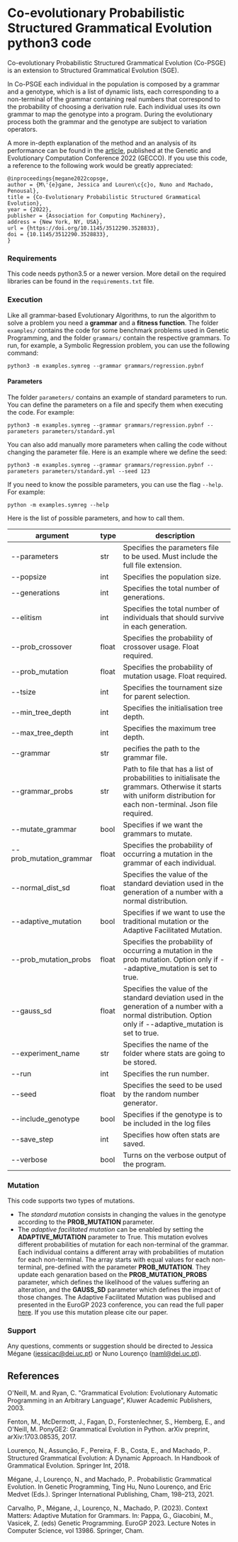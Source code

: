 # Co-evolutionary Probabilistic Structured Grammatical Evolution python3 code

Co-evolutionary Probabilistic Structured Grammatical Evolution (Co-PSGE) is an extension to Structured Grammatical Evolution (SGE).

In Co-PSGE each individual in the population is composed by a grammar and a genotype, which is a list of dynamic lists, each corresponding to a non-terminal of the grammar containing real numbers that correspond to the probability of choosing a derivation rule. Each individual uses its own grammar to map the genotype into a program. During the evolutionary process both the grammar and the genotype are subject to variation operators.

A more in-depth explanation of the method and an analysis of its performance can be found in the [article](https://jessicamegane.pt/files/gecco_copsge.pdf), published at the Genetic and Evolutionary Computation Conference 2022 (GECCO). If you use this code, a reference to the following work would be greatly appreciated:

```
@inproceedings{megane2022copsge,
author = {M\'{e}gane, Jessica and Louren\c{c}o, Nuno and Machado, Penousal},
title = {Co-Evolutionary Probabilistic Structured Grammatical Evolution},
year = {2022},
publisher = {Association for Computing Machinery},
address = {New York, NY, USA},
url = {https://doi.org/10.1145/3512290.3528833},
doi = {10.1145/3512290.3528833},
}

```


### Requirements
This code needs python3.5 or a newer version. More detail on the required libraries can be found in the `requirements.txt` file.

### Execution

Like all grammar-based Evolutionary Algorithms, to run the algorithm to solve a problem you need a **grammar** and a **fitness function**.
The folder `examples/` contains the code for some benchmark problems used in Genetic Programming, and the folder ``grammars/`` contain the respective grammars. To run, for example, a Symbolic Regression problem, you can use the following command:

```
python3 -m examples.symreg --grammar grammars/regression.pybnf
```

#### Parameters

The folder `parameters/` contains an example of standard parameters to run. You can define the parameters on a file and specify them when executing the code. For example:

```
python3 -m examples.symreg --grammar grammars/regression.pybnf --parameters parameters/standard.yml
```

You can also add manually more parameters when calling the code without changing the parameter file. Here is an example where we define the seed:

```
python3 -m examples.symreg --grammar grammars/regression.pybnf --parameters parameters/standard.yml --seed 123
```

If you need to know the possible parameters, you can use the flag ``--help``. For example:
```
python -m examples.symreg --help
```

Here is the list of possible parameters, and how to call them.

| argument | type | description |
| --------------- | ----------- | ------------ |
| --parameters | str | Specifies the parameters file to be used. Must include the full file extension. | 
| --popsize | int | Specifies the population size. |
| --generations | int | Specifies the total number of generations.
| --elitism | int | Specifies the total number of individuals that should survive in each generation. |
| --prob_crossover | float | Specifies the probability of crossover usage. Float required. |
| --prob_mutation | float | Specifies the probability of mutation usage. Float required. |
| --tsize | int | Specifies the tournament size for parent selection. |
| --min_tree_depth | int | Specifies the initialisation tree depth. |
| --max_tree_depth | int | Specifies the maximum tree depth. |
| --grammar | str | pecifies the path to the grammar file. |
| --grammar_probs | str | Path to file that has a list of probabilities to initialisate the grammars. Otherwise it starts with uniform distribution for each non-terminal. Json file required. | 
| --mutate_grammar | bool | Specifies if we want the grammars to mutate. |
| --prob_mutation_grammar | float | Specifies the probability of occurring a mutation in the grammar of each individual. |
| --normal_dist_sd | float | Specifies the value of the standard deviation used in the generation of a number with a normal distribution. |
| --adaptive_mutation | bool | Specifies if we want to use the traditional mutation or the Adaptive Facilitated Mutation. |
| --prob_mutation_probs | float | Specifies the probability of occurring a mutation in the prob mutation. Option only if --adaptive_mutation is set to true. |
| --gauss_sd | float | Specifies the value of the standard deviation used in the generation of a number with a normal distribution. Option only if --adaptive_mutation is set to true. |
| --experiment_name | str | Specifies the name of the folder where stats are going to be stored. |
| --run | int | Specifies the run number. |
| --seed | float | Specifies the seed to be used by the random number generator. |
| --include_genotype | bool | Specifies if the genotype is to be included in the log files |
| --save_step | int | Specifies how often stats are saved. |
| --verbose | bool | Turns on the verbose output of the program. |

### Mutation

This code supports two types of mutations.

- The *standard mutation* consists in changing the values in the genotype according to the **PROB_MUTATION** parameter.
- The *adaptive facilitated mutation* can be enabled by setting the **ADAPTIVE_MUTATION** parameter to True. This mutation evolves different probabilities of mutation for each non-terminal of the grammar. Each individual contains a different array with probabilities of mutation for each non-terminal. The array starts with equal values for each non-terminal, pre-defined with the parameter **PROB_MUTATION**. They update each genaration based on the **PROB_MUTATION_PROBS** parameter, which defines the likelihood of the values suffering an alteration, and the **GAUSS_SD** parameter which defines the impact of those changes.
The Adaptive Facilitated Mutation was publised and presented in the EuroGP 2023 conference, you can read the full paper [here](https://jessicamegane.pt/files/eurogp_afm.pdf). If you use this mutation please cite our paper.


### Support

Any questions, comments or suggestion should be directed to Jessica Mégane ([jessicac@dei.uc.pt](mailto:jessicac@dei.uc.pt)) or Nuno Lourenço ([naml@dei.uc.pt](mailto:naml@dei.uc.pt)).


## References

O'Neill, M. and Ryan, C. "Grammatical Evolution: Evolutionary Automatic Programming in an Arbitrary Language", Kluwer Academic Publishers, 2003.

Fenton, M., McDermott, J., Fagan, D., Forstenlechner, S., Hemberg, E., and O'Neill, M. PonyGE2: Grammatical Evolution in Python. arXiv preprint, arXiv:1703.08535, 2017.

Lourenço, N., Assunção, F., Pereira, F. B., Costa, E., and Machado, P.. Structured Grammatical Evolution: A Dynamic Approach. In Handbook of Grammatical Evolution. Springer Int, 2018.

Mégane, J., Lourenço, N., and Machado, P.. Probabilistic Grammatical Evolution. In Genetic Programming, Ting Hu, Nuno Lourenço, and Eric Medvet (Eds.). Springer International Publishing, Cham, 198–213, 2021.

Carvalho, P., Mégane, J., Lourenço, N., Machado, P. (2023). Context Matters: Adaptive Mutation for Grammars. In: Pappa, G., Giacobini, M., Vasicek, Z. (eds) Genetic Programming. EuroGP 2023. Lecture Notes in Computer Science, vol 13986. Springer, Cham.